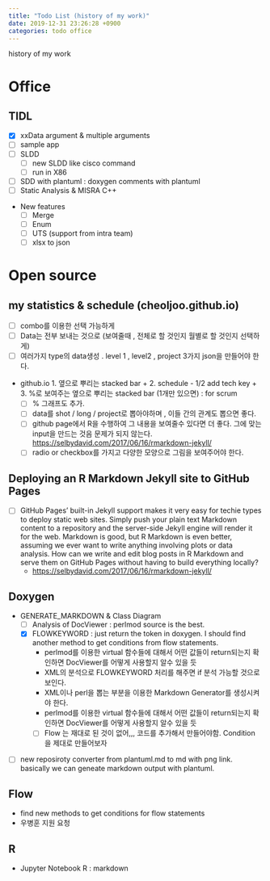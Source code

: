 ```yaml
---
title: "Todo List (history of my work)"
date: 2019-12-31 23:26:28 +0900
categories: todo office
---
```

history of my work

# Office
## TIDL
- [X] xxData argument & multiple arguments
- [ ] sample app
- [ ] SLDD
  - [ ] new SLDD like cisco command
  - [ ] run in X86
- [ ] SDD with plantuml : doxygen comments with plantuml
- [ ] Static Analysis & MISRA C++
- New features
  - [ ] Merge
  - [ ] Enum
  - [ ] UTS (support from intra team)
  - [ ] xlsx to json

# Open source
## my statistics & schedule (cheoljoo.github.io)
- [ ] combo를 이용한 선택 가능하게
- [ ] Data는 전부 보내는 것으로 (보여줄때 , 전체로 할 것인지 월별로 할 것인지 선택하게)
- [ ] 여러가지 type의 data생성 . level 1 , level2 ,  project 3가지  json을 만들어야 한다.
- github.io  1. 옆으로 뿌리는  stacked bar  +  2. schedule - 1/2 add tech key + 3. %로 보여주는 옆으로 뿌리는 stacked bar (1개만 있으면)  : for scrum
  - [ ] % 그래프도 추가.
  - [ ] data를 shot / long / project로 뽑아야하며 , 이들 간의 관계도 뽑으면 좋다.
  - [ ] github page에서 R을 수행하여 그 내용을 보여줄수 있다면 더 좋다. 그에 맞는 input을 만드는 것음 문제가 되지 않는다.  https://selbydavid.com/2017/06/16/rmarkdown-jekyll/
  - [ ] radio or checkbox를 가지고 다양한 모양으로 그림을 보여주어야 한다.

## Deploying an R Markdown Jekyll site to GitHub Pages
- [ ] GitHub Pages’ built-in Jekyll support makes it very easy for techie types to deploy static web sites. Simply push your plain text Markdown content to a repository and the server-side Jekyll engine will render it for the web.
Markdown is good, but R Markdown is even better, assuming we ever want to write anything involving plots or data analysis. How can we write and edit blog posts in R Markdown and serve them on GitHub Pages without having to build everything locally?
  - https://selbydavid.com/2017/06/16/rmarkdown-jekyll/

## Doxygen
- GENERATE_MARKDOWN & Class Diagram
  - [ ] Analysis of DocViewer : perlmod source is the best.
  - [X] FLOWKEYWORD : just return the token in doxygen.  I should find another method to get conditions from flow statements.
    - perlmod를 이용한 virtual 함수들에 대해서 어떤 값들이 return되는지 확인하면 DocViewer를 어떻게 사용할지 알수 있을 듯
    - XML의 분석으로 FLOWKEYWORD 처리를 해주면 if 분석 가능할 것으로 보인다.
    - XML이나 perl을 뽑는 부분을 이용한 Markdown Generator를 생성시켜야 한다.
    - perlmod를 이용한 virtual 함수들에 대해서 어떤 값들이 return되는지 확인하면 DocViewer를 어떻게 사용할지 알수 있을 듯
    - [ ] Flow 는 재대로 된 것이 없어,,,  코드를 추가해서 만들어야함.  Condition 을 제대로 만들어보자
- [ ] new reposiroty converter from plantuml.md to md with png link. basically we can geneate markdown output with plantuml.

## Flow
- find new methods to get conditions for flow statements
- 우병훈 지원 요청

## R
- Jupyter Notebook R  : markdown
